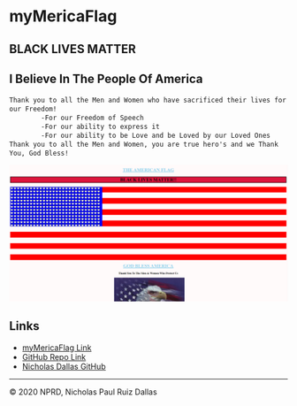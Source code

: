 # myMericaFlag
## BLACK LIVES MATTER

## I Believe In The People Of America

```
Thank you to all the Men and Women who have sacrificed their lives for our Freedom!
        -For our Freedom of Speech
        -For our ability to express it
        -For our ability to be Love and be Loved by our Loved Ones
Thank you to all the Men and Women, you are true hero's and we Thank You, God Bless!
```

![flag logo](./photos/flag.png)

## Links

- [myMericaFlag Link](https://nicholasd-uci.github.io/myMericaFlag/)
- [GitHub Repo Link](https://github.com/nicholasd-uci/myMericaFlag)
- [Nicholas Dallas GitHub](https://github.com/nicholasd-uci)

- - -
© 2020 NPRD, Nicholas Paul Ruiz Dallas